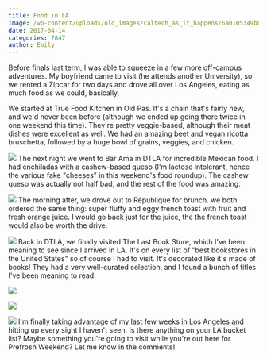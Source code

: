 ```yaml
---
title: Food in LA
image: /wp-content/uploads/old_images/caltech_as_it_happens/6a0105349b8251970b01b8d2732fd3970c.jpg
date: 2017-04-14
categories: 7847
author: Emily
---
```



Before finals last term, I was able to squeeze in a few more off-campus adventures. My boyfriend came to visit (he attends another University), so we rented a Zipcar for two days and drove all over Los Angeles, eating as much food as we could, basically.

We started at True Food Kitchen in Old Pas. It's a chain that's fairly new, and we'd never been before (although we ended up going there twice in one weekend this time). They're pretty veggie-based, although their meat dishes were excellent as well. We had an amazing beet and vegan ricotta bruschetta, followed by a huge bowl of grains, veggies, and chicken.


![](/old_images/caltech_as_it_happens/6a0105349b8251970b01b7c8e8ccf7970b.jpg)
The next night we went to Bar Ama in DTLA for incredible Mexican food. I had enchiladas with a cashew-based queso (I'm lactose intolerant, hence the various fake "cheeses" in this weekend's food roundup). The cashew queso was actually not half bad, and the rest of the food was amazing.


![](/old_images/caltech_as_it_happens/6a0105349b8251970b01b7c8e8cd06970b.jpg)
The morning after, we drove out to République for brunch. we both ordered the same thing: super fluffy and eggy french toast with fruit and fresh orange juice. I would go back just for the juice, the the french toast would also be worth the drive.


![](/old_images/caltech_as_it_happens/6a0105349b8251970b01b8d2733017970c.jpg)
Back in DTLA, we finally visited The Last Book Store, which I've been meaning to see since I arrived in LA. It's on every list of "best bookstores in the United States" so of course I had to visit. It's decorated like it's made of books! They had a very well-curated selection, and I found a bunch of titles I've been meaning to read.


![](/old_images/caltech_as_it_happens/6a0105349b8251970b01bb098bff14970d.jpg)


![](/old_images/caltech_as_it_happens/6a0105349b8251970b01bb098bff1e970d.jpg)


![](/old_images/caltech_as_it_happens/6a0105349b8251970b01bb098bff25970d.jpg)
I'm finally taking advantage of my last few weeks in Los Angeles and hitting up every sight I haven't seen. Is there anything on your LA bucket list? Maybe something you're going to visit while you're out here for Prefrosh Weekend? Let me know in the comments!

